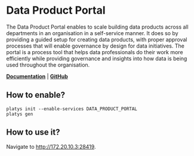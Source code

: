 # Data Product Portal

The Data Product Portal enables to scale building data products across all departments in an organisation in a self-service manner. It does so by providing a guided setup for creating data products, with proper approval processes that will enable governance by design for data initiatives. The portal is a process tool that helps data professionals do their work more efficiently while providing governance and insights into how data is being used throughout the organisation.

**[Documentation](https://github.com/conveyordata/data-product-portal)** | **[GitHub](https://github.com/conveyordata/data-product-portal)**

## How to enable?

```
platys init --enable-services DATA_PRODUCT_PORTAL
platys gen
```

## How to use it?

Navigate to <http://172.20.10.3:28419>.
